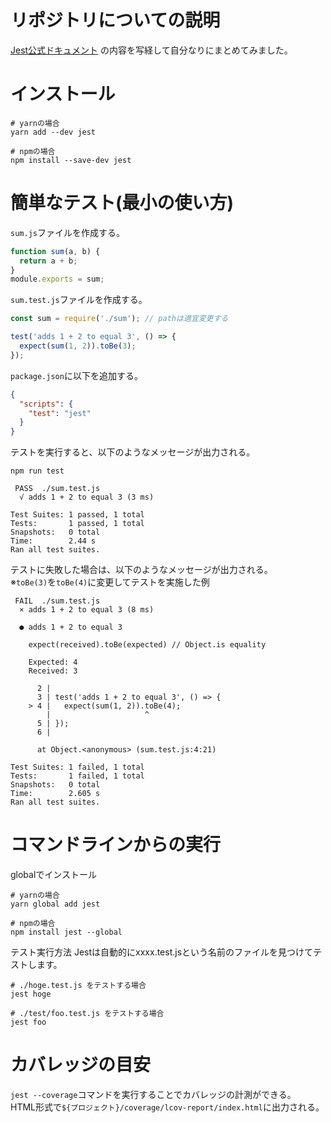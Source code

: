 # リポジトリについての説明
[Jest公式ドキュメント](https://jestjs.io/docs/ja/getting-started)
の内容を写経して自分なりにまとめてみました。

# インストール

```
# yarnの場合
yarn add --dev jest

# npmの場合
npm install --save-dev jest
```

# 簡単なテスト(最小の使い方)

`sum.js`ファイルを作成する。
```javascript
function sum(a, b) {
  return a + b;
}
module.exports = sum;
```

`sum.test.js`ファイルを作成する。

```javascript
const sum = require('./sum'); // pathは適宜変更する

test('adds 1 + 2 to equal 3', () => {
  expect(sum(1, 2)).toBe(3);
});
```

`package.json`に以下を追加する。
```json
{
  "scripts": {
    "test": "jest"
  }
}
```

テストを実行すると、以下のようなメッセージが出力される。
```
npm run test
```

```
 PASS  ./sum.test.js
  √ adds 1 + 2 to equal 3 (3 ms)

Test Suites: 1 passed, 1 total
Tests:       1 passed, 1 total
Snapshots:   0 total
Time:        2.44 s
Ran all test suites.
```

テストに失敗した場合は、以下のようなメッセージが出力される。  
※`toBe(3)`を`toBe(4)`に変更してテストを実施した例
```
 FAIL  ./sum.test.js
  × adds 1 + 2 to equal 3 (8 ms)

  ● adds 1 + 2 to equal 3

    expect(received).toBe(expected) // Object.is equality

    Expected: 4
    Received: 3

      2 | 
      3 | test('adds 1 + 2 to equal 3', () => {
    > 4 |   expect(sum(1, 2)).toBe(4);
        |                     ^
      5 | });
      6 | 

      at Object.<anonymous> (sum.test.js:4:21)

Test Suites: 1 failed, 1 total
Tests:       1 failed, 1 total
Snapshots:   0 total
Time:        2.605 s
Ran all test suites.
```

# コマンドラインからの実行
globalでインストール
```
# yarnの場合
yarn global add jest

# npmの場合
npm install jest --global
```

テスト実行方法
Jestは自動的にxxxx.test.jsという名前のファイルを見つけてテストします。
```
# ./hoge.test.js をテストする場合
jest hoge

# ./test/foo.test.js をテストする場合
jest foo
```

# カバレッジの目安
`jest --coverage`コマンドを実行することでカバレッジの計測ができる。  
HTML形式で`${プロジェクト}/coverage/lcov-report/index.html`に出力される。  
